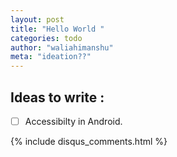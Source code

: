 ```yaml
---
layout: post
title: "Hello World "
categories: todo
author: "waliahimanshu"
meta: "ideation??"
---
```


## Ideas to write :

- [ ] Accessibilty in Android.

{% include disqus_comments.html %}
